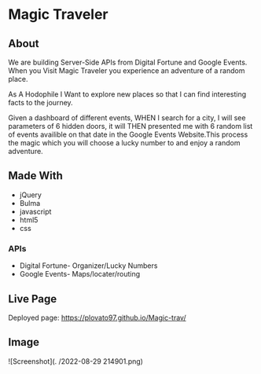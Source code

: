 # Magic Traveler
## About

We are building Server-Side APIs from Digital Fortune and Google Events. When you Visit Magic Traveler you experience an adventure of a random place.

As A Hodophile I Want to explore new places so that I can find interesting facts to the journey.

Given a dashboard of different events, WHEN I search for a city, I will see parameters of 6 hidden doors, it will THEN presented me with 6 random list of events availible on that date in the Google Events Website.This process the magic which you will choose a lucky number to and enjoy a random adventure.

## Made With

* jQuery
* Bulma
* javascript
* html5
* css

### APIs

* Digital Fortune- Organizer/Lucky Numbers
* Google Events- Maps/locater/routing

## Live Page
Deployed page: https://plovato97.github.io/Magic-trav/

## Image
![Screenshot](. /2022-08-29 214901.png)

